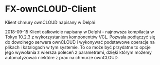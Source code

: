 # FX-ownCLOUD-Client
Klient chmury ownCLOUD napisany w Delphi

2018-09-15
Klient całkowicie napisany w Delphi - najnowsza kompilacja w Tokyo 10.2.3 z wykorzystaniem komponentów VCL.
Pozwala podłączyć się do dowolnego serwera ownCLOUD i wykonywać podstawowe operacje na plikach i katalogach w tym systemie.
To co może być przydatne to opcje jego wywołania z wiersza poleceń z parametrami, dzięki którym możemy automatyzować niektóre z prac na chmurze ownCLOUD.
